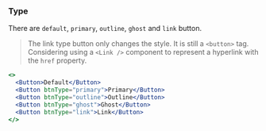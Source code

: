 <demo>

### Type

There are `default`, `primary`, `outline`, `ghost` and `link` button.

> The link type button only changes the style. It is still a `<button>` tag. Considering using a `<Link />` component to represent a hyperlink with the `href` property. 


```jsx live
<>
  <Button>Default</Button>
  <Button btnType="primary">Primary</Button>
  <Button btnType="outline">Outline</Button>
  <Button btnType="ghost">Ghost</Button>
  <Button btnType="link">Link</Button>
</>
```

</demo>
